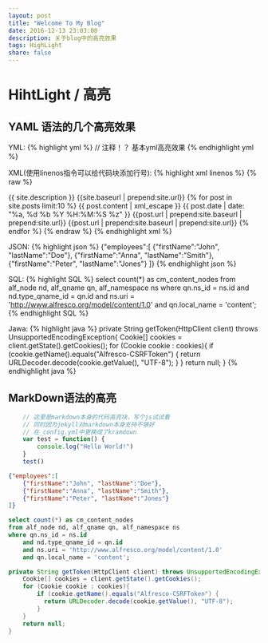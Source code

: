 ```yaml
---
layout: post
title: "Welcome To My Blog"
date: 2016-12-13 23:03:00
description: 关于blog中的高亮效果
tags: HighLight
share: false
---
```


# HihtLight / 高亮
## YAML 语法的几个高亮效果
YML:
{% highlight yml %}
// 注释！？
基本yml高亮效果
{% endhighlight yml %}

XML(使用linenos指令可以给代码块添加行号):
{% highlight xml linenos %}
{% raw %}
<?xml version="1.0" encoding="UTF-8"?>
<rss version="2.0" xmlns:atom="http://www.w3.org/2005/Atom">
    <channel>
    <title>{{ site.name }}</title>
    <description>{{ site.description }}</description>
    <link>{{site.baseurl | prepend:site.url}}</link>
    <atom:link href="{{site.baseurl | prepend:site.url}}/feed.xml" rel="self" type="application/rss+xml" />
    {% for post in site.posts limit:10 %}
        <item>
        <title>{{ post.title }}</title>
        <description>{{ post.content | xml_escape }}</description>
        <pubDate>{{ post.date | date: "%a, %d %b %Y %H:%M:%S %z" }}</pubDate>
        <link>{{post.url | prepend:site.baseurl | prepend:site.url}}</link>
        <guid isPermaLink="true">{{post.url | prepend:site.baseurl | prepend:site.url}}</guid>
        </item>
    {% endfor %}
    </channel>
</rss>
{% endraw %}
{% endhighlight xml %}

JSON:
{% highlight json %}
{"employees":[
    {"firstName":"John", "lastName":"Doe"},
    {"firstName":"Anna", "lastName":"Smith"},
    {"firstName":"Peter", "lastName":"Jones"}
]}
{% endhighlight json %}

SQL:
{% highlight SQL %}
select count(*) as cm_content_nodes
from alf_node nd, alf_qname qn, alf_namespace ns
where qn.ns_id = ns.id
    and nd.type_qname_id = qn.id
    and ns.uri = 'http://www.alfresco.org/model/content/1.0'
    and qn.local_name = 'content';
{% endhighlight SQL %}

Jawa:
{% highlight java %}
private String getToken(HttpClient client) throws UnsupportedEncodingException{
    Cookie[] cookies = client.getState().getCookies();
    for (Cookie cookie : cookies){
        if (cookie.getName().equals("Alfresco-CSRFToken") {
          return URLDecoder.decode(cookie.getValue(), "UTF-8");
        }
    }
    return null;
}
{% endhighlight java %}

## MarkDown语法的高亮

```javascript
    // 这里是markdown本身的代码高亮块，写个js试试看
    // 同时因为jekyll对markdown本身支持不够好
    // 在_config.yml中更换成了kramdown
    var test = function() {
        console.log("Hello World!")
    }
    test()
```

```json
{"employees":[
    {"firstName":"John", "lastName":"Doe"},
    {"firstName":"Anna", "lastName":"Smith"},
    {"firstName":"Peter", "lastName":"Jones"}
]}
```

```sql
select count(*) as cm_content_nodes
from alf_node nd, alf_qname qn, alf_namespace ns
where qn.ns_id = ns.id
    and nd.type_qname_id = qn.id
    and ns.uri = 'http://www.alfresco.org/model/content/1.0'
    and qn.local_name = 'content';
```

```java
private String getToken(HttpClient client) throws UnsupportedEncodingException{
    Cookie[] cookies = client.getState().getCookies();
    for (Cookie cookie : cookies){
        if (cookie.getName().equals("Alfresco-CSRFToken") {
          return URLDecoder.decode(cookie.getValue(), "UTF-8");
        }
    }
    return null;
}
```
